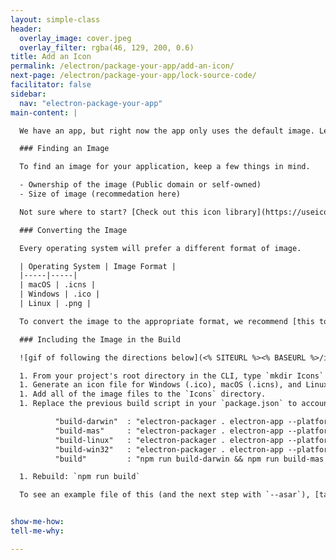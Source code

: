 ```yaml
---
layout: simple-class
header:
  overlay_image: cover.jpeg
  overlay_filter: rgba(46, 129, 200, 0.6)
title: Add an Icon
permalink: /electron/package-your-app/add-an-icon/
next-page: /electron/package-your-app/lock-source-code/
facilitator: false
sidebar:
  nav: "electron-package-your-app"
main-content: |

  We have an app, but right now the app only uses the default image. Let's make it a specific, custom image.

  ### Finding an Image

  To find an image for your application, keep a few things in mind.

  - Ownership of the image (Public domain or self-owned)
  - Size of image (recommedation here)

  Not sure where to start? [Check out this icon library](https://useiconic.com/open)!

  ### Converting the Image

  Every operating system will prefer a different format of image.

  | Operating System | Image Format |
  |-----|-----|
  | macOS | .icns |
  | Windows | .ico |
  | Linux | .png |

  To convert the image to the appropriate format, we recommend [this tool](https://iconverticons.com/online/).

  ### Including the Image in the Build

  ![gif of following the directions below](<% SITEURL %><% BASEURL %>/images/gifs/electron/electron2-icon.gif)

  1. From your project's root directory in the CLI, type `mkdir Icons` to create a new Icons directory.
  1. Generate an icon file for Windows (.ico), macOS (.icns), and Linux (.png).
  1. Add all of the image files to the `Icons` directory.
  1. Replace the previous build script in your `package.json` to account for builds with different icons with the scripts below. In the example below, the app name is `electron-app`, and the icon name is `unicorn`. You can change that to match your own app and icon name.

          "build-darwin"  : "electron-packager . electron-app --platform=darwin --icon Icons/unicorn.icns --overwrite",
          "build-mas"     : "electron-packager . electron-app --platform=mas --icon Icons/unicorn.icns --overwrite",
          "build-linux"   : "electron-packager . electron-app --platform=linux --icon Icons/unicorn.png --overwrite",
          "build-win32"   : "electron-packager . electron-app --platform=win32 --icon Icons/unicorn.ico --overwrite",
          "build"         : "npm run build-darwin && npm run build-mas && npm run build-linux && npm run build-win32"

  1. Rebuild: `npm run build`

  To see an example file of this (and the next step with `--asar`), [take a peek at our example repository](https://github.com/githubschool/on-demand-electron-app/blob/master/package.json).


show-me-how:
tell-me-why:

---
```

